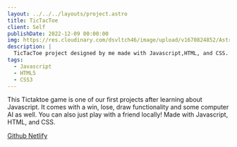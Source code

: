 ```yaml
---
layout: ../../../layouts/project.astro
title: TicTacToe
client: Self
publishDate: 2022-12-09 00:00:00
img: https://res.cloudinary.com/dsvltch46/image/upload/v1670824852/Astro%20Portfolio/Images/tictaktoe_ahzxmy.png?fit=crop&w=1400&h=700&q=75
description: |
  TicTacToe project designed by me made with Javascript,HTML, and CSS.
tags:
  - Javascript
  - HTML5
  - CSS3
---
```


This Tictaktoe game is one of our first projects after learning about Javascript. It comes with a win, lose, draw functionality and some computer AI as well. You can also just play with a friend locally!
Made with Javascript, HTML, and CSS.

<div>
<a href="https://github.com/Wilsonrchen/Tiktaktoe">Github </a>
<a href="https://wilson-chen-project-06-tictaktoe.netlify.app/">Netlify</a>
</div>
